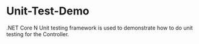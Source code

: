 # Unit-Test-Demo
.NET Core N Unit testing framework is used to demonstrate how to do unit testing for the Controller.
